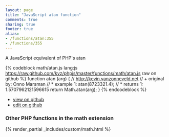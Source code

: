 ```yaml
---
layout: page
title: "JavaScript atan function"
comments: true
sharing: true
footer: true
alias:
- /functions/atan:355
- /functions/355
---
```

<!-- Generated by Rakefile:build -->
A JavaScript equivalent of PHP's atan

{% codeblock math/atan.js lang:js https://raw.github.com/kvz/phpjs/master/functions/math/atan.js raw on github %}
function atan (arg) {
    // http://kevin.vanzonneveld.net
    // +   original by: Onno Marsman
    // *     example 1: atan(8723321.4);
    // *     returns 1: 1.5707962121596615
    return Math.atan(arg);
}
{% endcodeblock %}

 - [view on github](https://github.com/kvz/phpjs/blob/master/functions/math/atan.js)
 - [edit on github](https://github.com/kvz/phpjs/edit/master/functions/math/atan.js)

### Other PHP functions in the math extension
{% render_partial _includes/custom/math.html %}
